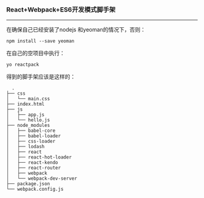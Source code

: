 ### React+Webpack+ES6开发模式脚手架
--------------------------------
在确保自己已经安装了nodejs 和yeoman的情况下，否则：

    npm install --save yeoman

在自己的空项目中执行：

    yo reactpack

得到的脚手架应该是这样的：

      .
    ├── css
    │   └── main.css
    ├── index.html
    ├── js
    │   ├── app.js
    │   └── hello.js
    ├── node_modules
    │   ├── babel-core
    │   ├── babel-loader
    │   ├── css-loader
    │   ├── lodash
    │   ├── react
    │   ├── react-hot-loader
    │   ├── react-kendo
    │   ├── react-router
    │   ├── webpack
    │   └── webpack-dev-server
    ├── package.json
    └── webpack.config.js

